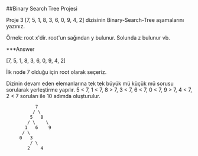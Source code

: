 ##Binary Search Tree Projesi

Proje 3
[7, 5, 1, 8, 3, 6, 0, 9, 4, 2] dizisinin Binary-Search-Tree aşamalarını yazınız.

Örnek: root x'dir. root'un sağından y bulunur. Solunda z bulunur vb.

***Answer

[7, 5, 1, 8, 3, 6, 0, 9, 4, 2]

İlk node 7 olduğu için root olarak seçeriz.

Dizinin devam eden elemanlarına tek tek büyük mü küçük mü sorusu sorularak yerleştirme yapılır.
5 < 7, 1 < 7, 8 > 7, 3 < 7, 6 < 7, 0 < 7, 9 > 7, 4 < 7, 2 < 7 soruları ile 10 adımda oluşturulur.


               7
              / \
             5   8
            / \    \
           1   6    9
          / \
         0   3
             / \
            2    4